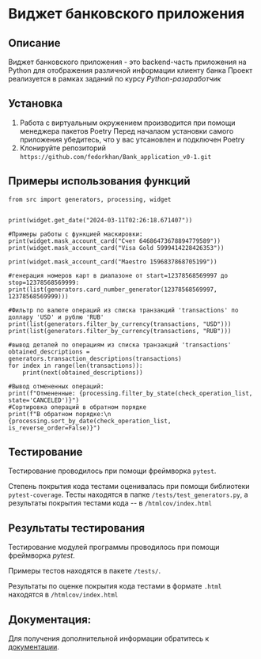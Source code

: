 # Виджет банковского приложения

## Описание

Виджет банковского приложения - это backend-часть приложения на Python для отображения различной информации клиенту банка
Проект реализуется в рамках заданий по курсу *Python-разаработчик*

## Установка

1. Работа с виртуальным окружением производится при помощи менеджера пакетов Poetry
Перед началаом установки самого приложения убедитесь, что у вас утсановлен и подключен Poetry
2. Клонируйте репозиторий ` https://github.com/fedorkhan/Bank_application_v0-1.git `

## Примеры использования функций

```
from src import generators, processing, widget


print(widget.get_date("2024-03-11T02:26:18.671407"))

#Примеры работы с функцией маскировки:
print(widget.mask_account_card("Счет 64686473678894779589"))
print(widget.mask_account_card("Visa Gold 5999414228426353"))

print(widget.mask_account_card("Maestro 1596837868705199"))

#генерация номеров карт в диапазоне от start=12378568569997 до stop=12378568569999:
print(list(generators.card_number_generator(12378568569997, 12378568569999)))

#Фильтр по валюте операций из списка транзакций 'transactions' по доллару 'USD' и рублю 'RUB'
print(list(generators.filter_by_currency(transactions, "USD")))
print(list(generators.filter_by_currency(transactions, "RUB")))

#вывод деталей по операциям из списка транзакций 'transactions'
obtained_descriptions = generators.transaction_descriptions(transactions)
for index in range(len(transactions)):
    print(next(obtained_descriptions))

#Вывод отмененных операций:
print(f"Отмененные: {processing.filter_by_state(check_operation_list, state='CANCELED')}")
#Сортировка операций в обратном порядке
print(f"В обратном порядке:\n {processing.sort_by_date(check_operation_list, is_reverse_order=False)}")

```
## Тестирование
Тестирование проводилось при помощи фреймворка `pytest`.

Степень покрытия кода тестами оценивалась при помощи библиотеки `pytest-coverage`. 
Тесты находятся в папке `/tests/test_generators.py`, а результаты покрытия тестами кода -- в `/htmlcov/index.html`


## Результаты тестирования
Тестирование модулей программы проводилось при помощи фреймворка *pytest*.

Примеры тестов находятся в пакете ` /tests/ `. 

Результаты по оценке покрытия кода тестами в формате `.html` находятся в `/htmlcov/index.html`

## Документация:

Для получения дополнительной информации обратитесь к [документации](README.md).

